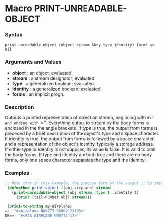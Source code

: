 <!-- Generated on 05/10/2020 by https://github.com/anto2oo/clhs-evolved -->

# Macro PRINT-UNREADABLE-OBJECT

### Syntax
`print-unreadable-object (object stream &key type identity) form* => nil`  


### Arguments and Values
- **object** : an object; evaluated.   
- **stream** : a stream designator; evaluated.   
- **type** : a generalized boolean; evaluated.   
- **identity** : a generalized boolean; evaluated.   
- **forms** : an implicit progn.   


### Description
Outputs a printed representation of object on stream, beginning with ``#<'' and ending with ``>''. Everything output to stream by the body forms is enclosed in the the angle brackets. If type is true, the output from forms is preceded by a brief description of the object's type and a space character. If identity is true, the output from forms is followed by a space character and a representation of the object's identity, typically a storage address.  
If either type or identity is not supplied, its value is false. It is valid to omit the body forms. If type and identity are both true and there are no body forms, only one space character separates the type and the identity.



### Examples
```lisp 
;; Note that in this example, the precise form of the output ;; is implementation-dependent.
 (defmethod print-object ((obj airplane) stream)
   (print-unreadable-object (obj stream :type t :identity t)
     (princ (tail-number obj) stream)))

 (prin1-to-string my-airplane)
=>  "#<Airplane NW0773 36000123135>"
OR=>  "#<FAA:AIRPLANE NW0773 17>"
```
